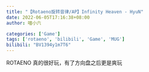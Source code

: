 ```yaml
---
title: "【Rotaeno旋转音律/AP】Infinity Heaven - HyuN"
date: 2022-06-05T17:16:38+08:00
author: 喵小六

categories: ['Game']
tags: ['rotaeno', 'bilibili', 'Game', 'MUG']
bilibili: "BV1394y1m7T6"
---
```


ROTAENO 真的很好玩，有了方向盘之后更是爽玩
